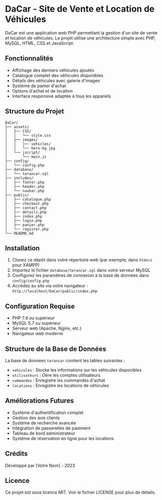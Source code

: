 # DaCar - Site de Vente et Location de Véhicules

DaCar est une application web PHP permettant la gestion d'un site de vente et location de véhicules. Le projet utilise une architecture simple avec PHP, MySQL, HTML, CSS et JavaScript.

## Fonctionnalités

- Affichage des derniers véhicules ajoutés
- Catalogue complet des véhicules disponibles
- Détails des véhicules avec galerie d'images
- Système de panier d'achat
- Options d'achat et de location
- Interface responsive adaptée à tous les appareils

## Structure du Projet

```
DaCar/
├── assets/
│   ├── CSS/
│   │   └── style.css
│   ├── images/
│   │   ├── vehicles/
│   │   └── hero-bg.jpg
│   └── jscript/
│       └── main.js
├── config/
│   └── config.php
├── database/
│   └── terancar.sql
├── includes/
│   ├── footer.php
│   ├── header.php
│   └── navbar.php
├── public/
│   ├── catalogue.php
│   ├── checkout.php
│   ├── contact.php
│   ├── details.php
│   ├── index.php
│   ├── login.php
│   ├── panier.php
│   └── register.php
└── README.md
```

## Installation

1. Clonez ce dépôt dans votre répertoire web (par exemple, dans `htdocs` pour XAMPP)
2. Importez le fichier `database/terancar.sql` dans votre serveur MySQL
3. Configurez les paramètres de connexion à la base de données dans `config/config.php`
4. Accédez au site via votre navigateur : `http://localhost/DaCar/public/index.php`

## Configuration Requise

- PHP 7.4 ou supérieur
- MySQL 5.7 ou supérieur
- Serveur web (Apache, Nginx, etc.)
- Navigateur web moderne

## Structure de la Base de Données

La base de données `terancar` contient les tables suivantes :

- `vehicules` : Stocke les informations sur les véhicules disponibles
- `utilisateurs` : Gère les comptes utilisateurs
- `commandes` : Enregistre les commandes d'achat
- `locations` : Enregistre les locations de véhicules

## Améliorations Futures

- Système d'authentification complet
- Gestion des avis clients
- Système de recherche avancée
- Intégration de passerelles de paiement
- Tableau de bord administrateur
- Système de réservation en ligne pour les locations

## Crédits

Développé par [Votre Nom] - 2023

## Licence

Ce projet est sous licence MIT. Voir le fichier LICENSE pour plus de détails.
